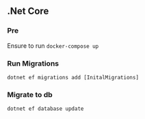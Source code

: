 ## .Net Core

### Pre

Ensure to run `docker-compose up`

### Run Migrations

`dotnet ef migrations add [InitalMigrations]`

### Migrate to db

`dotnet ef database update`

